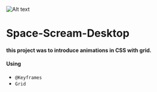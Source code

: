 ![Alt text](https://i.imgur.com/sZ1KKSj.png)


# Space-Scream-Desktop

#### this project was to introduce animations in CSS with grid.

#### Using
- `@Keyframes`
- `Grid`
